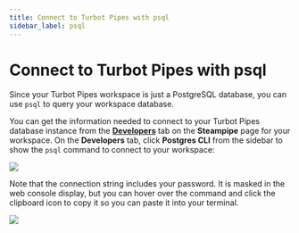```yaml
---
title: Connect to Turbot Pipes with psql
sidebar_label: psql
---
```


# Connect to Turbot Pipes with psql

Since your Turbot Pipes workspace is just a PostgreSQL database, you can use
`psql` to query your workspace database.

You can get the information needed to connect to your Turbot Pipes database instance from the **[Developers](/pipes/docs/using/steampipe/developers)** tab on the **Steampipe** page for your workspace.  On the **Developers** tab, click **Postgres CLI** from the sidebar to show the `psql` command to connect to your workspace:

![](/images/docs/pipes/steampipe/pipes_steampipe_developer_postgres.png)

Note that the connection string includes your password. It is masked in the web
console display, but you can hover over the command and click the clipboard icon
to copy it so you can paste it into your terminal.

<div style={{"marginTop":"1em", "marginBottom":"1em", "width":"90%"}}>
<img src="/images/docs/pipes/int_psql.png"/>
</div>
